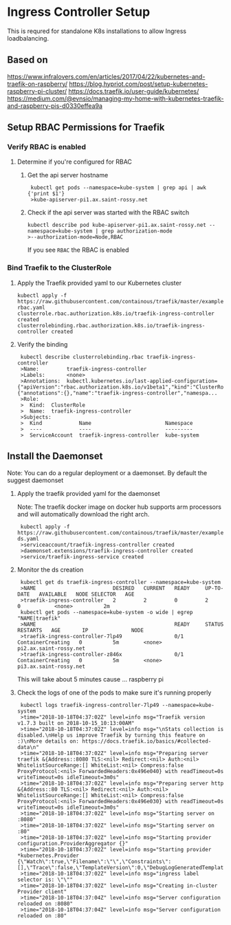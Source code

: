 
# Ingress Controller Setup

This is requred for standalone K8s installations to allow Ingress loadbalancing.

## Based on 
https://www.infralovers.com/en/articles/2017/04/22/kubernetes-and-traefik-on-raspberry/
https://blog.hypriot.com/post/setup-kubernetes-raspberry-pi-cluster/
https://docs.traefik.io/user-guide/kubernetes/
https://medium.com/@evnsio/managing-my-home-with-kubernetes-traefik-and-raspberry-pis-d0330effea9a

## Setup RBAC Permissions for Traefik

### Verify RBAC is enabled
1. Determine if you're configured for RBAC
    1. Get the api server hostname

            kubectl get pods --namespace=kube-system | grep api | awk {'print $1'}
            >kube-apiserver-pi1.ax.saint-rossy.net

     2. Check if the api server was started with the RBAC switch

            kubectl describe pod kube-apiserver-pi1.ax.saint-rossy.net --namespace=kube-system | grep authorization-mode
            >--authorization-mode=Node,RBAC

        If you see `RBAC` the RBAC is enabled

### Bind Traefik to the ClusterRole

1.  Apply the Traefik provided yaml to our Kubernetes cluster

        kubectl apply -f https://raw.githubusercontent.com/containous/traefik/master/examples/k8s/traefik-rbac.yaml
        clusterrole.rbac.authorization.k8s.io/traefik-ingress-controller created
        clusterrolebinding.rbac.authorization.k8s.io/traefik-ingress-controller created

2. Verify the binding

        kubectl describe clusterrolebinding.rbac traefik-ingress-controller
        >Name:         traefik-ingress-controller
        >Labels:       <none>
        >Annotations:  kubectl.kubernetes.io/last-applied-configuration={"apiVersion":"rbac.authorization.k8s.io/v1beta1","kind":"ClusterRoleBinding","metadata":{"annotations":{},"name":"traefik-ingress-controller","namespa...
        >Role:
        >  Kind:  ClusterRole
        >  Name:  traefik-ingress-controller
        >Subjects:
        >  Kind            Name                        Namespace
        >  ----            ----                        ---------
        >  ServiceAccount  traefik-ingress-controller  kube-system

## Install the Daemonset

Note: You can do a regular deployment or a daemonset.  By default the suggest daemonset

1. Apply the traefik provided yaml for the daemonset

    Note: The traefik docker image on docker hub supports arm processors and will automatically download the right arch.
        
        kubectl apply -f https://raw.githubusercontent.com/containous/traefik/master/examples/k8s/traefik-ds.yaml
        >serviceaccount/traefik-ingress-controller created
        >daemonset.extensions/traefik-ingress-controller created
        >service/traefik-ingress-service created

2. Monitor the ds creation

        kubectl get ds traefik-ingress-controller --namespace=kube-system
        >NAME                         DESIRED   CURRENT   READY     UP-TO-DATE   AVAILABLE   NODE SELECTOR   AGE
        >traefik-ingress-controller   2         2         0         2            0           <none>          2m
        kubectl get pods --namespace=kube-system -o wide | egrep "NAME|traefik"
        >NAME                                             READY     STATUS              RESTARTS   AGE       IP              NODE
        >traefik-ingress-controller-7lp49                 0/1       ContainerCreating   0          5m        <none>          pi2.ax.saint-rossy.net
        >traefik-ingress-controller-z846x                 0/1       ContainerCreating   0          5m        <none>          pi3.ax.saint-rossy.net
    This will take about 5 minutes cause ... raspberry pi

3. Check the logs of one of the pods to make sure it's running properly

        kubectl logs traefik-ingress-controller-7lp49 --namespace=kube-system
        >time="2018-10-18T04:37:02Z" level=info msg="Traefik version v1.7.3 built on 2018-10-15_10:13:00AM"
        >time="2018-10-18T04:37:02Z" level=info msg="\nStats collection is disabled.\nHelp us improve Traefik by turning this feature on :)\nMore details on: https://docs.traefik.io/basics/#collected-data\n"
        >time="2018-10-18T04:37:02Z" level=info msg="Preparing server traefik &{Address::8080 TLS:<nil> Redirect:<nil> Auth:<nil> WhitelistSourceRange:[] WhiteList:<nil> Compress:false ProxyProtocol:<nil> ForwardedHeaders:0x496e040} with readTimeout=0s writeTimeout=0s idleTimeout=3m0s"
        >time="2018-10-18T04:37:02Z" level=info msg="Preparing server http &{Address::80 TLS:<nil> Redirect:<nil> Auth:<nil> WhitelistSourceRange:[] WhiteList:<nil> Compress:false ProxyProtocol:<nil> ForwardedHeaders:0x496e030} with readTimeout=0s writeTimeout=0s idleTimeout=3m0s"
        >time="2018-10-18T04:37:02Z" level=info msg="Starting server on :8080"
        >time="2018-10-18T04:37:02Z" level=info msg="Starting server on :80"
        >time="2018-10-18T04:37:02Z" level=info msg="Starting provider configuration.ProviderAggregator {}"
        >time="2018-10-18T04:37:02Z" level=info msg="Starting provider *kubernetes.Provider {\"Watch\":true,\"Filename\":\"\",\"Constraints\":[],\"Trace\":false,\"TemplateVersion\":0,\"DebugLogGeneratedTemplate\":false,\"Endpoint\":\"\",\"Token\":\"\",\"CertAuthFilePath\":\"\",\"DisablePassHostHeaders\":false,\"EnablePassTLSCert\":false,\"Namespaces\":null,\"LabelSelector\":\"\",\"IngressClass\":\"\",\"IngressEndpoint\":null}"
        >time="2018-10-18T04:37:02Z" level=info msg="ingress label selector is: \"\""
        >time="2018-10-18T04:37:02Z" level=info msg="Creating in-cluster Provider client"
        >time="2018-10-18T04:37:04Z" level=info msg="Server configuration reloaded on :8080"
        >time="2018-10-18T04:37:04Z" level=info msg="Server configuration reloaded on :80"
<!--stackedit_data:
eyJoaXN0b3J5IjpbLTE3ODUzNTk0NjgsMTc0NjYyMTQwOSwtNj
YxNjUxNTc0LDUzNjExMjI5MywxMTU4NTU3NjUzLC0xMDgxOTMy
MzY2LC05NTQzMDE0OTMsLTEyNTI4NzQ3MDUsLTE4ODI3MDU2ND
VdfQ==
-->